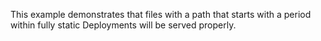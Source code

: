 This example demonstrates that files with a path that starts with a period within fully static Deployments will be served properly.
